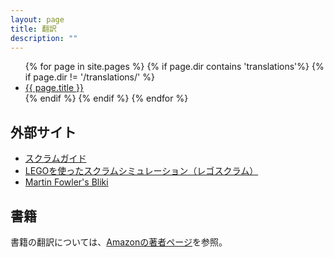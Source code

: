 ```yaml
---
layout: page
title: 翻訳
description: ""
---
```


<ul>
{% for page in site.pages %}
  {% if page.dir contains 'translations'%}
  {% if page.dir != '/translations/' %}
<li><a href="{{ page.dir }}">{{ page.title }}</a></li>
  {% endif %}
  {% endif %}
{% endfor %}
</ul>

## 外部サイト
* [スクラムガイド](http://www.scrumguides.org/download.html)
* [LEGOを使ったスクラムシミュレーション（レゴスクラム）](http://www.lego4scrum.com/p/scrum-with-lego.html)
* [Martin Fowler's Bliki](http://bliki-ja.github.io/)

## 書籍

書籍の翻訳については、[Amazonの著者ページ](http://www.amazon.co.jp/-/e/B00429JIAI)を参照。

